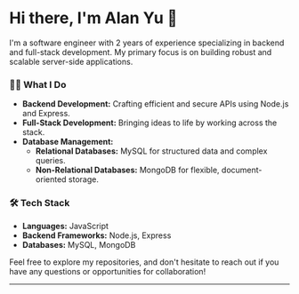 # Hi there, I'm Alan Yu 👋

I'm a software engineer with 2 years of experience specializing in backend and full-stack development. My primary focus is on building robust and scalable server-side applications.

### 👨‍💻 What I Do
- **Backend Development:** Crafting efficient and secure APIs using Node.js and Express.
- **Full-Stack Development:** Bringing ideas to life by working across the stack.
- **Database Management:** 
  - **Relational Databases:** MySQL for structured data and complex queries.
  - **Non-Relational Databases:** MongoDB for flexible, document-oriented storage.

### 🛠️ Tech Stack
- **Languages:** JavaScript
- **Backend Frameworks:** Node.js, Express
- **Databases:** MySQL, MongoDB

Feel free to explore my repositories, and don't hesitate to reach out if you have any questions or opportunities for collaboration!

---

